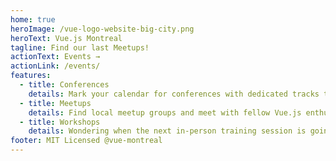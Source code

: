 ```yaml
---
home: true
heroImage: /vue-logo-website-big-city.png
heroText: Vue.js Montreal
tagline: Find our last Meetups!
actionText: Events →
actionLink: /events/
features:
  - title: Conferences
    details: Mark your calendar for conferences with dedicated tracks to your favorite framework and keep track of call for proposals!
  - title: Meetups
    details: Find local meetup groups and meet with fellow Vue.js enthusiasts!
  - title: Workshops
    details: Wondering when the next in-person training session is going to happen? You can find all that information here too!
footer: MIT Licensed @vue-montreal
---
```

